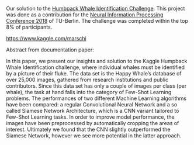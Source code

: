 Our solution to the [Humbpack Whale Identification Challenge](https://www.kaggle.com/c/whale-categorization-playground).
This project was done as a contribution for the [Neural Information Processing Conference 2018](https://www.ni.tu-berlin.de/menue/teaching_activities/all_courses/neural_information_processing_project/) of TU-Berlin.
The challenge was completed within the top 8% of participants.

https://www.kaggle.com/marschi

Abstract from documentation paper:

In this paper, we present our insights and solution to the Kaggle Humpback Whale Identification challenge, where individual whales must be identified by a picture of their fluke.
The data set is the Happy Whale’s database of over 25,000 images, gathered from research institutions and public contributors. Since this data set has only a couple of images per class (per whale), the task at hand falls into the category of Few-Shot Learning problems.
The performances of two different Machine Learning algorithms have been compared: a regular Convolutional Neural Network and a so called Siamese Network Architecture, which is a CNN variant tailored to Few-Shot Learning tasks.
In order to improve model performance, the images have been preprocessed by automatically cropping the areas of interest. 
Ultimately we found that the CNN slightly outperformed the Siamese Network, however we see more potential in the latter approach.
